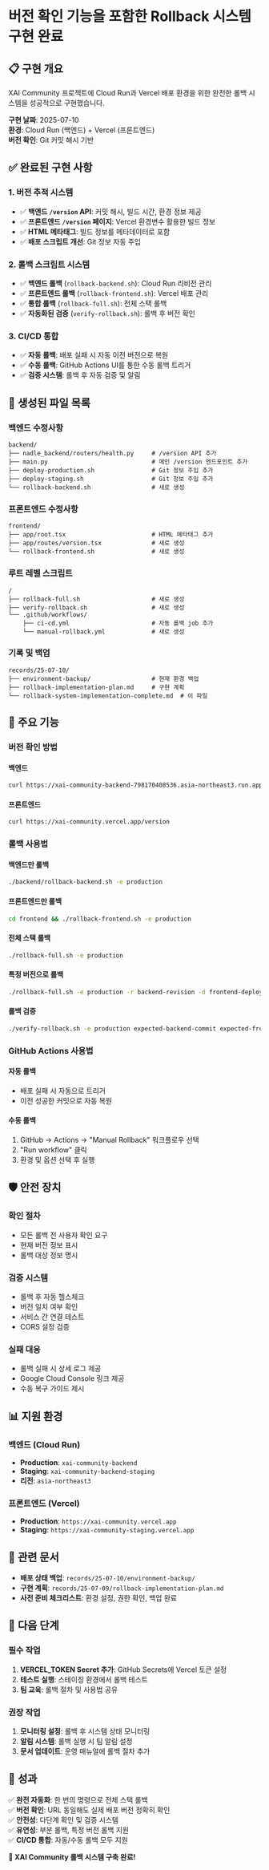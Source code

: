 # 버전 확인 기능을 포함한 Rollback 시스템 구현 완료

## 📋 구현 개요

XAI Community 프로젝트에 Cloud Run과 Vercel 배포 환경을 위한 완전한 롤백 시스템을 성공적으로 구현했습니다.

**구현 날짜**: 2025-07-10  
**환경**: Cloud Run (백엔드) + Vercel (프론트엔드)  
**버전 확인**: Git 커밋 해시 기반  

## ✅ 완료된 구현 사항

### 1. 버전 추적 시스템
- ✅ **백엔드 `/version` API**: 커밋 해시, 빌드 시간, 환경 정보 제공
- ✅ **프론트엔드 `/version` 페이지**: Vercel 환경변수 활용한 빌드 정보
- ✅ **HTML 메타태그**: 빌드 정보를 메타데이터로 포함
- ✅ **배포 스크립트 개선**: Git 정보 자동 주입

### 2. 롤백 스크립트 시스템
- ✅ **백엔드 롤백** (`rollback-backend.sh`): Cloud Run 리비전 관리
- ✅ **프론트엔드 롤백** (`rollback-frontend.sh`): Vercel 배포 관리  
- ✅ **통합 롤백** (`rollback-full.sh`): 전체 스택 롤백
- ✅ **자동화된 검증** (`verify-rollback.sh`): 롤백 후 버전 확인

### 3. CI/CD 통합
- ✅ **자동 롤백**: 배포 실패 시 자동 이전 버전으로 복원
- ✅ **수동 롤백**: GitHub Actions UI를 통한 수동 롤백 트리거
- ✅ **검증 시스템**: 롤백 후 자동 검증 및 알림

## 📁 생성된 파일 목록

### 백엔드 수정사항
```
backend/
├── nadle_backend/routers/health.py     # /version API 추가
├── main.py                             # 메인 /version 엔드포인트 추가
├── deploy-production.sh                # Git 정보 주입 추가
├── deploy-staging.sh                   # Git 정보 주입 추가
└── rollback-backend.sh                 # 새로 생성
```

### 프론트엔드 수정사항
```
frontend/
├── app/root.tsx                        # HTML 메타태그 추가
├── app/routes/version.tsx              # 새로 생성
└── rollback-frontend.sh                # 새로 생성
```

### 루트 레벨 스크립트
```
/
├── rollback-full.sh                    # 새로 생성
├── verify-rollback.sh                  # 새로 생성
└── .github/workflows/
    ├── ci-cd.yml                       # 자동 롤백 job 추가
    └── manual-rollback.yml             # 새로 생성
```

### 기록 및 백업
```
records/25-07-10/
├── environment-backup/                 # 현재 환경 백업
├── rollback-implementation-plan.md     # 구현 계획
└── rollback-system-implementation-complete.md  # 이 파일
```

## 🔧 주요 기능

### 버전 확인 방법

#### 백엔드
```bash
curl https://xai-community-backend-798170408536.asia-northeast3.run.app/version
```

#### 프론트엔드
```bash
curl https://xai-community.vercel.app/version
```

### 롤백 사용법

#### 백엔드만 롤백
```bash
./backend/rollback-backend.sh -e production
```

#### 프론트엔드만 롤백
```bash
cd frontend && ./rollback-frontend.sh -e production
```

#### 전체 스택 롤백
```bash
./rollback-full.sh -e production
```

#### 특정 버전으로 롤백
```bash
./rollback-full.sh -e production -r backend-revision -d frontend-deployment
```

#### 롤백 검증
```bash
./verify-rollback.sh -e production expected-backend-commit expected-frontend-commit
```

### GitHub Actions 사용법

#### 자동 롤백
- 배포 실패 시 자동으로 트리거
- 이전 성공한 커밋으로 자동 복원

#### 수동 롤백
1. GitHub → Actions → "Manual Rollback" 워크플로우 선택
2. "Run workflow" 클릭
3. 환경 및 옵션 선택 후 실행

## 🛡️ 안전 장치

### 확인 절차
- 모든 롤백 전 사용자 확인 요구
- 현재 버전 정보 표시
- 롤백 대상 정보 명시

### 검증 시스템  
- 롤백 후 자동 헬스체크
- 버전 일치 여부 확인
- 서비스 간 연결 테스트
- CORS 설정 검증

### 실패 대응
- 롤백 실패 시 상세 로그 제공
- Google Cloud Console 링크 제공
- 수동 복구 가이드 제시

## 📊 지원 환경

### 백엔드 (Cloud Run)
- **Production**: `xai-community-backend`
- **Staging**: `xai-community-backend-staging`
- **리전**: `asia-northeast3`

### 프론트엔드 (Vercel)
- **Production**: `https://xai-community.vercel.app`
- **Staging**: `https://xai-community-staging.vercel.app`

## 🔗 관련 문서

- **배포 상태 백업**: `records/25-07-10/environment-backup/`
- **구현 계획**: `records/25-07-09/rollback-implementation-plan.md`
- **사전 준비 체크리스트**: 환경 설정, 권한 확인, 백업 완료

## 📝 다음 단계

### 필수 작업
1. **VERCEL_TOKEN Secret 추가**: GitHub Secrets에 Vercel 토큰 설정
2. **테스트 실행**: 스테이징 환경에서 롤백 테스트
3. **팀 교육**: 롤백 절차 및 사용법 공유

### 권장 작업
1. **모니터링 설정**: 롤백 후 시스템 상태 모니터링
2. **알림 시스템**: 롤백 실행 시 팀 알림 설정
3. **문서 업데이트**: 운영 매뉴얼에 롤백 절차 추가

## 🎯 성과

✅ **완전 자동화**: 한 번의 명령으로 전체 스택 롤백  
✅ **버전 확인**: URL 동일해도 실제 배포 버전 정확히 확인  
✅ **안전성**: 다단계 확인 및 검증 시스템  
✅ **유연성**: 부분 롤백, 특정 버전 롤백 지원  
✅ **CI/CD 통합**: 자동/수동 롤백 모두 지원  

**🎉 XAI Community 롤백 시스템 구축 완료!**
